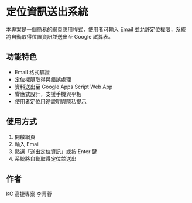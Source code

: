 
# 定位資訊送出系統

本專案是一個簡易的網頁應用程式，使用者可輸入 Email 並允許定位權限，系統將自動取得位置資訊並送出至 Google 試算表。

## 功能特色

- Email 格式驗證
- 定位權限取得與錯誤處理
- 資料送出至 Google Apps Script Web App
- 響應式設計，支援手機與平板
- 使用者定位用途說明與隱私提示

## 使用方式

1. 開啟網頁
2. 輸入 Email
3. 點選「送出定位資訊」或按 Enter 鍵
4. 系統將自動取得定位並送出
## 作者

KC 高捷專案 李菁蓉
